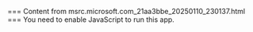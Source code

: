 === Content from msrc.microsoft.com_21aa3bbe_20250110_230137.html ===
You need to enable JavaScript to run this app.
